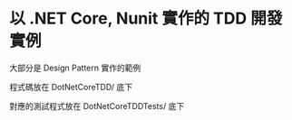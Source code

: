# 以 .NET Core, Nunit 實作的 TDD 開發實例

大部分是 Design Pattern 實作的範例

程式碼放在 DotNetCoreTDD/ 底下

對應的測試程式放在 DotNetCoreTDDTests/ 底下
